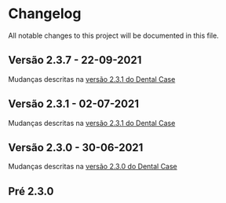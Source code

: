# Changelog
All notable changes to this project will be documented in this file.

## Versão 2.3.7 - 22-09-2021
Mudanças descritas na [versão 2.3.1 do Dental Case](https://github.com/GameCase-LAWS/dental-case-app/main/CHANGELOG.md#versao-2.3.7)

## Versão 2.3.1 - 02-07-2021
Mudanças descritas na [versão 2.3.1 do Dental Case](https://github.com/GameCase-LAWS/dental-case-app/main/CHANGELOG.md#versao-2.3.1)

## Versão 2.3.0 - 30-06-2021
Mudanças descritas na [versão 2.3.0 do Dental Case](https://github.com/GameCase-LAWS/dental-case-app/main/CHANGELOG.md#versao-2.3.0)

## Pré 2.3.0